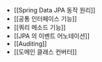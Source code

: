- [[Spring Data JPA 동작 원리]]
- [[공통 인터페이스 기능]]
- [[쿼리 메소드 기능]]
- [[JPA 의 이벤트 어노테이션]]
- [[Auditing]]
- [[도메인 클래스 컨버터]]
